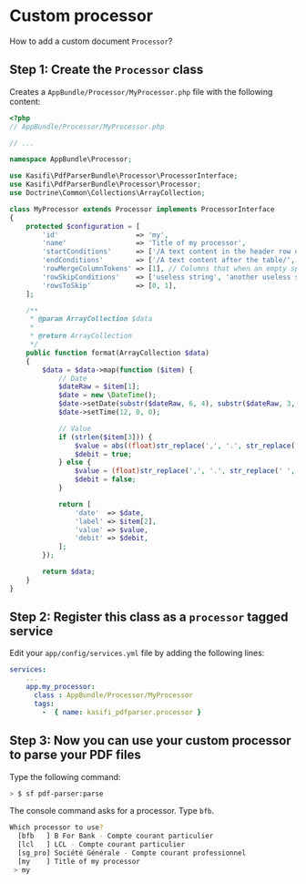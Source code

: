 Custom processor
================

How to add a custom document `Processor`?

Step 1: Create the `Processor` class
------------------------------------

Creates a `AppBundle/Processor/MyProcessor.php` file with the following content:

```php
<?php
// AppBundle/Processor/MyProcessor.php

// ...

namespace AppBundle\Processor;

use Kasifi\PdfParserBundle\Processor\ProcessorInterface;
use Kasifi\PdfParserBundle\Processor\Processor;
use Doctrine\Common\Collections\ArrayCollection;

class MyProcessor extends Processor implements ProcessorInterface
{
    protected $configuration = [
        'id'                   => 'my',
        'name'                 => 'Title of my processor',
        'startConditions'      => ['/A text content in the header row ot the table to parse/'],
        'endConditions'        => ['/A text content after the table/', '/Another text content after the table found in another page/'],
        'rowMergeColumnTokens' => [1], // Columns that when an empty space is found in the following line then this line is merged with the previous one.
        'rowSkipConditions'    => ['useless string', 'another useless string'],
        'rowsToSkip'           => [0, 1],
    ];

    /**
     * @param ArrayCollection $data
     *
     * @return ArrayCollection
     */
    public function format(ArrayCollection $data)
    {
        $data = $data->map(function ($item) {
            // Date
            $dateRaw = $item[1];
            $date = new \DateTime();
            $date->setDate(substr($dateRaw, 6, 4), substr($dateRaw, 3, 2), substr($dateRaw, 0, 2));
            $date->setTime(12, 0, 0);

            // Value
            if (strlen($item[3])) {
                $value = abs((float)str_replace(',', '.', str_replace(' ', '', $item[3])));
                $debit = true;
            } else {
                $value = (float)str_replace(',', '.', str_replace(' ', '', $item[4]));
                $debit = false;
            }

            return [
                'date'  => $date,
                'label' => $item[2],
                'value' => $value,
                'debit' => $debit,
            ];
        });

        return $data;
    }
}

```

Step 2: Register this class as a `processor` tagged service
-----------------------------------------------------------

Edit your `app/config/services.yml` file by adding the following lines:

```yaml
services:
    ...
    app.my_processor:
      class : AppBundle/Processor/MyProcessor
      tags:
        -  { name: kasifi_pdfparser.processor }
```

Step 3: Now you can use your custom processor to parse your PDF files
---------------------------------------------------------------------

Type the following command:
```sh
> $ sf pdf-parser:parse
```
The console command asks for a processor. Type `bfb`.
```sh
Which processor to use?
  [bfb   ] B For Bank - Compte courant particulier
  [lcl   ] LCL - Compte courant particulier
  [sg_pro] Société Générale - Compte courant professionnel
  [my    ] Title of my processor
 > my
```
